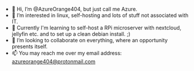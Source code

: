 - 👋 Hi, I’m @AzureOrange404, but just call me Azure.
- 👀 I’m interested in linux, self-hosting and lots of stuff not associated with IT.
- 🌱 Currently I'm learning to self-host a RPi microserver with nextcloud, jellyfin etc. and to set up a clean debian install. ;)
- 💞️ I’m looking to collaborate on everything, where an opportunity presents itself.
- 📫 You may reach me over my email address: azureorange404@protonmail.com

<!---
AzureOrange404/AzureOrange404 is a ✨ special ✨ repository because its `README.md` (this file) appears on your GitHub profile.
You can click the Preview link to take a look at your changes.
--->
